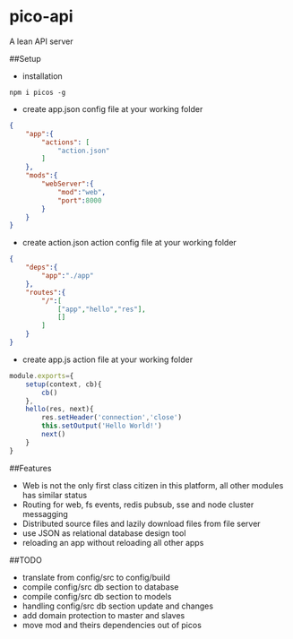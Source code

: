 # pico-api
A lean API server

##Setup
* installation
```
npm i picos -g
```
* create app.json config file at your working folder
```json
{
    "app":{
        "actions": [
            "action.json"
        ]
    },
    "mods":{
        "webServer":{
            "mod":"web",
            "port":8000
        }
    }
}
```
* create action.json action config file at your working folder
```json
{
    "deps":{
        "app":"./app"
    },
    "routes":{
        "/":[
            ["app","hello","res"],
            []
		]
    }
}
```
* create app.js action file at your working folder
```javascript
module.exports={
    setup(context, cb){
        cb()
    },
    hello(res, next){
		res.setHeader('connection','close')
        this.setOutput('Hello World!')
		next()
    }
}
```

##Features
* Web is not the only first class citizen in this platform, all other modules has similar status
* Routing for web, fs events, redis pubsub, sse and node cluster messagging
* Distributed source files and lazily download files from file server
* use JSON as relational database design tool
* reloading an app without reloading all other apps

##TODO
* translate from config/src to config/build
* compile config/src db section to database
* compile config/src db section to models
* handling config/src db section update and changes
* add domain protection to master and slaves
* move mod and theirs dependencies out of picos
